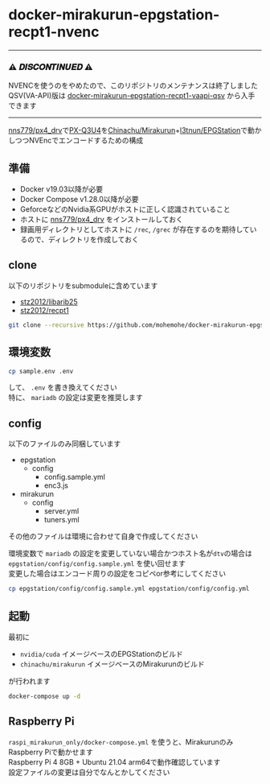 docker-mirakurun-epgstation-recpt1-nvenc
====

----

### ⚠️ 𝑫𝑰𝑺𝑪𝑶𝑵𝑻𝑰𝑵𝑼𝑬𝑫 ⚠️ 

NVENCを使うのをやめたので、このリポジトリのメンテナンスは終了しました  
QSV(VA-API)版は [docker-mirakurun-epgstation-recpt1-vaapi-qsv](https://github.com/mohemohe/docker-mirakurun-epgstation-recpt1-vaapi-qsv) から入手できます

----

[nns779/px4_drv](https://github.com/nns779/px4_drv)で[PX-Q3U4](http://www.plex-net.co.jp/product/px-q3u4/)を[Chinachu/Mirakurun](https://github.com/Chinachu/Mirakurun)+[l3tnun/EPGStation](https://github.com/l3tnun/EPGStation)で動かしつつNVEncでエンコードするための構成

## 準備

- Docker v19.03以降が必要
- Docker Compose v1.28.0以降が必要
- GeforceなどのNvidia系GPUがホストに正しく認識されていること
- ホストに [nns779/px4_drv](https://github.com/nns779/px4_drv) をインストールしておく
- 録画用ディレクトリとしてホストに `/rec`, `/grec` が存在するのを期待しているので、ディレクトリを作成しておく

## clone

以下のリポジトリをsubmoduleに含めています

- [stz2012/libarib25](https://github.com/stz2012/libarib25)
- [stz2012/recpt1](https://github.com/stz2012/recpt1)

```bash
git clone --recursive https://github.com/mohemohe/docker-mirakurun-epgstation-recpt1-nvenc.git
```

## 環境変数

```bash
cp sample.env .env
```

して、 `.env` を書き換えてください  
特に、 `mariadb` の設定は変更を推奨します

## config

以下のファイルのみ同梱しています

- epgstation
    - config
        - config.sample.yml
        - enc3.js
- mirakurun
    - config
        - server.yml
        - tuners.yml

  
その他のファイルは環境に合わせて自身で作成してください

環境変数で `mariadb` の設定を変更していない場合かつホスト名が`dtv`の場合は `epgstation/config/config.sample.yml` を使い回せます  
変更した場合はエンコード周りの設定をコピペor参考にしてください

```bash
cp epgstation/config/config.sample.yml epgstation/config/config.yml
```

## 起動

最初に

- `nvidia/cuda` イメージベースのEPGStationのビルド
- `chinachu/mirakurun` イメージベースのMirakurunのビルド

が行われます

```bash
docker-compose up -d
```

## Raspberry Pi

 `raspi_mirakurun_only/docker-compose.yml` を使うと、MirakurunのみRaspberry Piで動かせます  
 Raspberry Pi 4 8GB + Ubuntu 21.04 arm64で動作確認しています  
 設定ファイルの変更は自分でなんとかしてください
